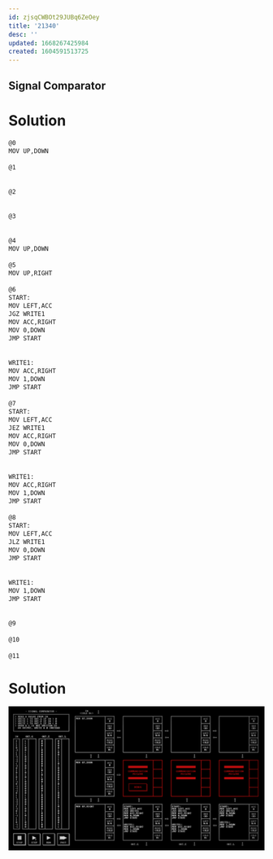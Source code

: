 ```yaml
---
id: zjsqCWBOt29JUBq6ZeOey
title: '21340'
desc: ''
updated: 1668267425984
created: 1604591513725
---
```

## Signal Comparator

# Solution

```
@0
MOV UP,DOWN

@1


@2


@3


@4
MOV UP,DOWN

@5
MOV UP,RIGHT

@6
START:
MOV LEFT,ACC
JGZ WRITE1
MOV ACC,RIGHT
MOV 0,DOWN
JMP START


WRITE1:
MOV ACC,RIGHT
MOV 1,DOWN
JMP START

@7
START:
MOV LEFT,ACC
JEZ WRITE1
MOV ACC,RIGHT
MOV 0,DOWN
JMP START


WRITE1:
MOV ACC,RIGHT
MOV 1,DOWN
JMP START

@8
START:
MOV LEFT,ACC
JLZ WRITE1
MOV 0,DOWN
JMP START


WRITE1:
MOV 1,DOWN
JMP START


@9

@10

@11

```

# Solution

![](/assets/images/2020-11-05-21-23-20.png)

